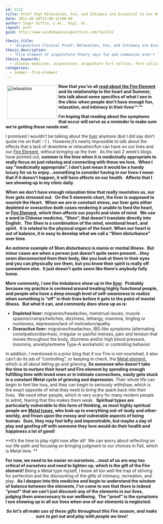 ```yaml
---
id: 1112
title: Proof that Relaxation, Fun, and Intimacy are Essential to our Health
date: 2011-06-29T13:06:12+00:00
author: Inger Giffin, L.Ac., Dipl. Ac.
layout: post
guid: http://www.wisdomwaysacupuncture.com/?p=1112

thesis_title:
  - 'Acupuncture Clinical Proof: Relaxation, Fun, and Intimacy are Essential to our Health'
thesis_description:
  - "Fire element of acupuncture theory says fun and communion aren't luxuries, but cruicial for staying healthy and balanced & avoiding fire element problems. "
thesis_keywords:
  - chinese medicine, acupuncture, acupunture fort collins, fort collins acupuncture, fire element, five elements
categories:
  - summer--fire-element
---
```

<img src="http://ih.constantcontact.com/fs085/1102844965003/img/80.jpg" alt="relaxation" width="165" height="109.8" align="left" border="0" hspace="5" vspace="5" />

**Now that you&#8217;ve all [read about the Fire Element](http://www.wisdomwaysacupuncture.com/2011/06/15/out-of-the-wood-and-into-the-fire-tips-for-keeping-your-fire-element-balanced-this-summer/) and its relationship to the heart and Summer, lets talk about some specifics of what I see in the clinic when people don&#8217;t have enough fun, relaxation, and intimacy in their lives****.** 

**I&#8217;m hoping that reading about the symptoms that occur will serve as a reminder to make sure we&#8217;re getting these needs met.**

I promised I wouldn&#8217;t be talking about the [liver](http://www.wisdomwaysacupuncture.com/2018/05/15/ready-set-wood-season-what-acupuncture-theory-has-to-say-about-spring/) anymore (but I _did_ say don&#8217;t quote me on that! :-) ).  However,it&#8217;s nearly impossible to talk about the effects that a lack of downtime or relaxation/fun can have on our lives and our [Fire Element](http://www.wisdomwaysacupuncture.com/2017/05/23/into-the-fire-we-go-more-tips-from-an-acupuncturist-for-staying-balanced-in-summer/), without bringing up the liver.  As the last 2 week&#8217;s blogs have pointed out, **summer is the time when it is medicinally appropriate to really focus on just relaxing and connecting with those we love.  When I say &#8220;medicinally appropriate&#8221;, I don&#8217;t just mean it would be a handy luxury for us to enjoy&#8230;something to _consider_ having in our lives&#8211;I mean that if it doesn&#8217;t happen, it will have affects on our health.  Affects that I see showing up in my clinic daily.** 

**When we don&#8217;t have enough relaxation time that really nourishes us, our liver gets stressed out.  On the 5 elements chart, the liver is supposed to nourish the Heart.  When we are in constant stress, our liver gets either depleted or overactive&#8211;both cases rendering it unable to feed the heart, or [Fire Element](http://www.wisdomwaysacupuncture.com/2017/07/07/latest-5-element-video-fire-season-released/), which then affects our psychi and state of mind.  We use a word in Chinese medicine, &#8220;Shen&#8221;, that doesn&#8217;t translate directly into English.  The Shen is a combination of the mind, emotional heart, and spirit.  It is related to the physical organ of the heart. When our heart is out of balance, it is easy to develop what we call a &#8220;Shen disturbance&#8221; over time.**

**An extreme example of Shen disturbance is mania or mental illness.  But minor cases are when a person just doesn&#8217;t quite seem present&#8230;they seem disconnected from their body, like you look at them in their eyes and you can physically _see_ them, but you know their spirit is really off somewhere else.  It just doesn&#8217;t quite seem like there&#8217;s anybody fully home.** 

**More commonly, I see the imbalance show up in the [liver](http://www.wisdomwaysacupuncture.com/2018/05/10/the-wood-element-of-acupuncture-theory/).  Probably because my practice is centered around treating highly functional people, and people who have a deep enough level of self-awareness to realize when something is &#8220;off&#8221; in their lives before it gets to the point of mental illness.  But what it can, and commonly _does_ show up as is:**

  * **Depleted liver:** migraines/headaches, menstrual issues, muscle spasms/cramps/twitches, dizziness, lethargy, insomnia, tingling or numbness, depression/lack of motivation/apathy
  * **Overactive liver:** migraines/headaches, IBS-like symptoms (alternating constipation/diarrhea), irregular or painful menses, pain and tension that moves throughout the body, dizziness and/or high blood pressure, insomnia, anxiety/extreme Type-A workaholic or controlling behavior

In addition, I mentioned in a prior blog that if our Fire is not nourished, it also can&#8217;t do its job of &#8220;controlling&#8221;, or keeping in check, the [Metal element](http://www.wisdomwaysacupuncture.com/2016/11/05/metal-season-the-time-for-learning-about-letting-go-but-that-whats-of-value-remains/), which is all about letting go and grieving. **So someone who doesn&#8217;t take the time to nurture their heart and Fire element by spending enough fulfilling time with loved ones or in intimate connections, easily gets stuck in a constant Metal cycle of grieving and depression.** Their whole life can begin to feel like loss, and they can begin to seriously withdraw, which is the exact opposite of what they need to bring the spark back into their lives.  We _need_ other people, which is very scary for many modern people to admit, fearing that this makes them weak.  **Spiritual types are particularly vulnerable to this form of thinking, as most highly spiritual people are [Metal types](http://www.wisdomwaysacupuncture.com/2017/10/15/metal-element-video-live/), who look up to everything out-of-body and other-worldy, and frown upon the messy and vulnerable aspects of being human.  Sure, they may feel lofty and impenetrable, but maybe a day of play and goofing off with someone they love would do their health and happiness a lot of good!**

**It&#8217;s the time to play right now after all!  We can worry about reflecting on our life-path and focusing on bringing judgment to our choices in Fall, which is Metal time. ** 

**For now, we need to be easier on ourselves&#8230;most of us are way too critical of ourselves and need to lighten up, which is the gift of the Fire element!** Being a Metal type myself, I know all too well the trap of striving for perfection and the discounting of the gifts of intimacy, recreation, and play.  **As I deepen into this medicine and begin to understand the wisdom of balance between the elements, I&#8217;ve come to see that there is indeed &#8220;proof&#8221; that we can&#8217;t just discount any of the elements in our lives, judging them unnecessary to our wellbeing.  The &#8220;proof&#8221; is the symptoms I see showing up in all our lives when one of our elements is neglected.** 

<p style="text-align: center;">
  <strong><em>So let&#8217;s all make use of these gifts throughout this Fire season, and make sure to get out and play with people we love! </em></strong>
</p>